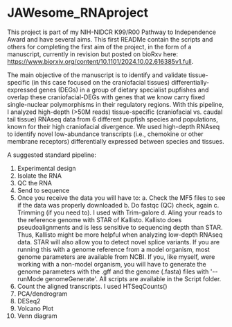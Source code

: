 # JAWesome_RNAproject
This project is part of my NIH-NIDCR K99/R00 Pathway to Independence Award and have several aims. This first READMe contain the scripts and others for completing the first aim of the project, in the form of a manuscript, currently in revision but posted on bioRxv here: https://www.biorxiv.org/content/10.1101/2024.10.02.616385v1.full.

The main objective of the manuscript is to identify and validate tissue-specific (in this case focused on the craniofacial tissues) differentially-expressed genes (DEGs) in a group of dietary specialist pupfishes and overlap these craniofacial-DEGs with genes that we know carry fixed single-nuclear polymorphisms in their regulatory regions. With this pipeline, I analyzed high-depth (>50M reads) tissue-specific (craniofacial vs. caudal tail tissue) RNAseq data from 6 different pupfish species and populations, known for their high craniofacial divergence. We used high-depth RNAseq to identify novel low-abundance transcripts (i.e., chemokine or other membrane receptors) differentially expressed between species and tissues. 

A suggested standard pipeline:
1. Experimental design
2. Isolate the RNA
3. QC the RNA
4. Send to sequence
5. Once you receive the data you will have to:
   a. Check the MF5 files to see if the data was properly downloaded
   b. Do fastqc (QC) check, again
   c. Trimming (if you need to). I used with Trim-galore
   d. Aling your reads to the reference genome with STAR of Kallisto. Kallisto does pseudoalignments and is less sensitive to sequencing depth than STAR. Thus, Kallisto might be more helpful when analyzing low-depth RNAseq data. STAR will also allow you to detect novel splice variants. If you are running this with a genome reference from a model organism, most genome parameters are available from NCBI. If you, like myself, were working with a non-model organism, you will have to generate the genome parameters with the .gff and the genome (.fasta) files with '--runMode genomeGenerate'. All scripts are available in the Script folder.
5. Count the aligned transcripts. I used HTSeqCounts()
6. PCA/dendrogram
7. DESeq2
8. Volcano Plot
9. Venn diagram
   
   
